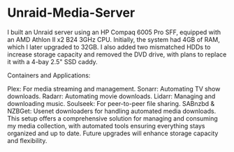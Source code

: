 # Unraid-Media-Server


I built an Unraid server using an HP Compaq 6005 Pro SFF, equipped with an AMD Athlon II x2 B24 3GHz CPU. Initially, the system had 4GB of RAM, which I later upgraded to 32GB. I also added two mismatched HDDs to increase storage capacity and removed the DVD drive, with plans to replace it with a 4-bay 2.5" SSD caddy.

Containers and Applications:

Plex: For media streaming and management.
Sonarr: Automating TV show downloads.
Radarr: Automating movie downloads.
Lidarr: Managing and downloading music.
Soulseek: For peer-to-peer file sharing.
SABnzbd & NZBGet: Usenet downloaders for handling automated media downloads.
This setup offers a comprehensive solution for managing and consuming my media collection, with automated tools ensuring everything stays organized and up to date. Future upgrades will enhance storage capacity and flexibility.
